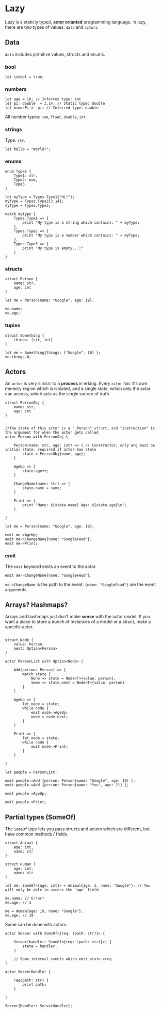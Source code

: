 # Lazy

Lazy is a staticly typed, **actor orianted** programming language. In lazy, there are two types of values: `data` and `actors`.

## Data

`data` includes primitive values, structs and enums. 

### bool

```
let isCool = true;
```

### numbers

```
let age = 18; // Inferred type: int
let pi: double  = 3.14; // Static type: double
let minusPi = -pi; // Inferred type: double
```

All number types: `num`, `float`, `double`, `int`.

### strings

Type: `str`.

```
let hello = "World!";
```

### enums

```
enum Types {
    Type1: str,
    Type2: num,
    Type3
}

let myType = Types.Type1{"Hi!"};
myType = Types.Type2{3.14};
myType = Types.Type3;

match myType {
    Types.Type1 => {
        print "My type is a string which contains: " + myType;
    },
    Types.Type2 => {
        print "My type is a number which contains: " + myType;
    },
    Types.Type3 => {
        print "My type is empty...!"
    }
}
```

### structs

```
struct Person {
    name: str,
    age: int
}

let me = Person{name: "Google", age: 19};

me.name;
me.age;
```

### tuples

```
struct Something {
    things: [str, int]
}

let me = Something{things: ["Google", 19] };
me.things.0;
```

## Actors

An `actor` is very similar to a **process** in erlang. Every `actor` has it's own memory region which is isolated, and a single state, which only the actor can access, which acts as the single source of truth.

```
struct PersonObj {
    name: str,
    age: int
}


//The state of this actor is a "_Person" struct, and "instruction" is the argument for when the actor gets called 
actor Person with PersonObj {

    Person(name: str, age: int) => { // Constructor, only arg must be initial state, required if actor has state
        state = PersonObj{name, age};
    }

    AgeUp => {
        state.age++;
    }

    ChangeName(name: str) => {
        state.name = name;
    }

    Print => {
        print "Name: ${state.name} Age: ${state.age}\n";
    }

}

let me = Person{name: "Google", age: 19};

emit me->AgeUp;
emit me->ChangeName{name: "GoogleFeud"}; 
emit me->Print;
```

### emit

The `emit` keyword emits an event to the actor. 

`emit me->ChangeName{name: "GoogleFeud"};`

`me->ChangeName` is the path to the event. 
`{name: "GoogleFeud"}` are the event arguments.


## Arrays? Hashmaps?

Arrays and hashmaps just don't make **sense** with the actor model. If you want a place to store a bunch of instances of a model or a struct, make a specific actor.

```

struct Node {
    value: Person,
    next: Option<Person>
}

actor PersonList with Option<Node> {

    Add(person: Person) => {
        match state {
            None => state = Node<T>{value: person},
            Some => state.next = Node<T>{value: person}
        }
    }

    AgeUp => {
        let node = state;
        while node {
            emit node->AgeUp;
            node = node.next;
        }
    }

    Print => {
        let node = state;
        while node {
            emit node->Print;
        }
    }

}

let people = PersonList;

emit people->Add {person: Person{name: "Google", age: 19} };
emit people->Add {person: Person{name: "You", age: 21} };

emit people->AgeUp;

emit people->Print;
```

## Partial types (SomeOf)

The `SomeOf` type lets you pass structs and actors which are different, but have common methods / fields.

```
struct Animal {
    age: int,
    name: str
}

struct Human {
    age: int,
    name: str
}

let me: SomeOf<{age: int}> = Animal{age: 3, name: "Google"}; // You will only be able to access the `age` field.

me.name; // Error!
me.age; // 3

me = Human{age: 19, name: "Google"};
me.age; // 19
```

Same can be done with actors.

```
actor Server with SomeOf<{req: (path: str)}> {

    Server(handler: SomeOf<{req: (path: str)}>) {
        state = handler;
    }

    // Some internal events which emit state->req
}

actor ServerHandler {

    req(path: str) {
        print path;
    }

}

Server{handler: ServerHandler};
```

